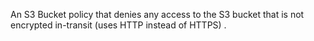 An S3 Bucket policy that denies any access to the S3 bucket that is not encrypted in-transit (uses HTTP instead of HTTPS) .

